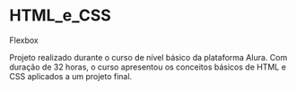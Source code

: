 # HTML_e_CSS

Flexbox

Projeto realizado durante o curso de nível básico da plataforma Alura. Com duração de 32 horas, o curso apresentou os conceitos básicos de HTML e CSS aplicados a um projeto final.
